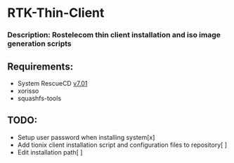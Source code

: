 # RTK-Thin-Client
### Description: Rostelecom thin client installation and iso image generation scripts

## Requirements:
- System RescueCD [v7.01](https://osdn.net/projects/systemrescuecd/storage/releases/7.01/systemrescue-7.01-amd64.iso)<br>
- xorisso<br>
- squashfs-tools<br>
## TODO:
- Setup user password when installing system[x]<br>
- Add tionix client installation script and configuration files to repository[ ]<br> 
- Edit installation path[ ]<br>

